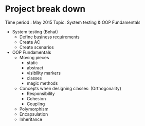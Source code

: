 Project break down
==================

Time period : May 2015
Topic: System testing & OOP Fundamentals
- System testing (Behat)
  - Define business requirements
  - Create AC
  - Create scenarios
- OOP Fundamentals
  - Moving pieces
    - static
    - abstract
    - visibility markers
    - classes
    - magic methods
  - Concepts when designing classes: (Orthogonality)
    - Responsibility
    - Cohesion
    - Coupling
  - Polymorphism
  - Encapsulation
  - Inheritance
